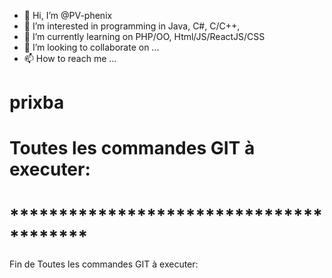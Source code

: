 - 👋 Hi, I’m @PV-phenix
- 👀 I’m interested in programming in Java, C#, C/C++,
- 🌱 I’m currently learning on PHP/OO, Html/JS/ReactJS/CSS
- 💞️ I’m looking to collaborate on ...
- 📫 How to reach me ...

# prixba
#
# Toutes les commandes GIT à executer:
# ****************************************
Fin de Toutes les commandes GIT à executer:
